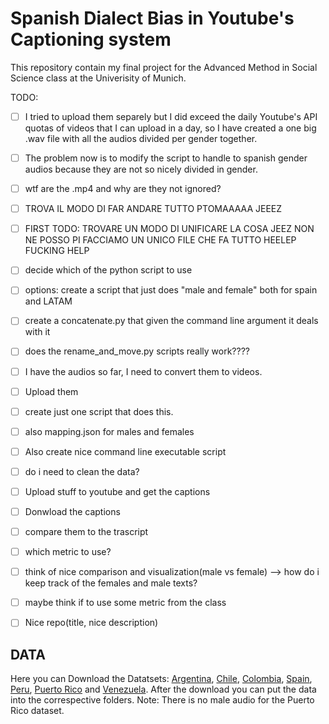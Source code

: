 # Spanish Dialect Bias in Youtube's Captioning system
This repository contain my final project for the Advanced Method in Social Science class at the Univerisity of Munich. 

TODO: 
- [ ] I tried to upload them separely but I did exceed the daily Youtube's API quotas of videos that I can upload in a day, so I have created a one big .wav file with all the audios divided per gender together.
- [ ] The problem now is to modify the script to handle to spanish gender audios because they are not so nicely divided in gender.
- [ ] wtf are the .mp4 and why are they not ignored?
- [ ] TROVA IL MODO DI FAR ANDARE TUTTO PTOMAAAAA JEEEZ 
- [ ] FIRST TODO: TROVARE UN MODO DI UNIFICARE LA COSA JEEZ NON NE POSSO PI FACCIAMO UN UNICO FILE CHE FA TUTTO HEELEP FUCKING HELP 
- [ ] decide which of the python script to use
- [ ] options: create a script that just does "male and female" both for spain and LATAM
- [ ] create a concatenate.py that given the command line argument it deals with it
- [ ] does the rename_and_move.py scripts really work????
- [ ] I have the audios so far, I need to convert them to videos.
- [ ] Upload them 
- [ ] create just one script that does this. 
- [ ] also mapping.json for males and females
- [ ] Also create nice command line executable script 
- [ ] do i need to clean the data? 
- [ ] Upload stuff to youtube and get the captions
- [ ] Donwload the captions
- [ ] compare them to the trascript
- [ ] which metric to use?
- [ ] think of nice comparison and visualization(male vs female) --> how do i keep track of the females and male texts?
- [ ] maybe think if to use some metric from the class
- [ ] Nice repo(title, nice description) 




## DATA 

Here you can Download the Datatsets:
[Argentina](https://www.openslr.org/61/), [Chile](https://www.openslr.org/71/), [Colombia](https://www.openslr.org/72/), [Spain](https://www.openslr.org/67/), [Peru](https://www.openslr.org/73/), [Puerto Rico](https://www.openslr.org/74/) and [Venezuela](https://www.openslr.org/75/). 
After the download you can put the data into the correspective folders. Note: There is no male audio for the Puerto Rico dataset. 
